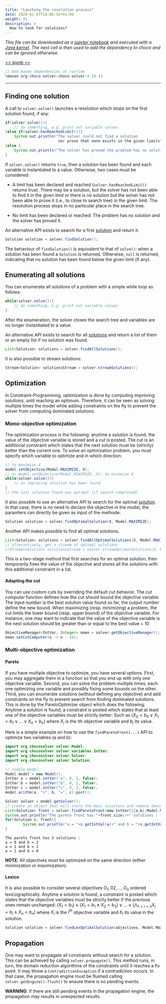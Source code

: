 ```yaml
---
title: "Lauching the resolution process"
date: 2020-01-07T16:06:55+01:00
weight: 31
description: >
  How to look for solutions?
---
```


_This file can be downloaded as a [jupyter notebook](https://jupyter.org/) and executed with a [Java kernel](https://github.com/SpencerPark/IJava). The next cell is then used to add the dependency to choco and can be ignored otherwise._ 

[>> ipynb <<](</notebooks/content/en/docs/Solving/Solving.ipynb>)


```Java
// Add maven dependencies at runtime 
%maven org.choco-solver:choco-solver:4.10.13
```

----


## Finding one solution

A call to `solver.solve()` launches a resolution which stops on the first solution found, if any:

```java
if(solver.solve()){
    // do something, e.g. print out variable values
}else if(solver.hasReachedLimit()){
    System.out.println("The solver could not find a solution
                        nor prove that none exists in the given limits");
}else {
    System.out.println("The solver has proved the problem has no solution");
}
```

If `solver.solve()` returns `true`, then a solution has been found and each variable is instantiated to a value.
Otherwise, two cases must be considered:


* A limit has been declared and reached (`solver.hasReachedLimit()` returns true).
There may be a solution, but the solver has not been able to find it in the given limit
or there is no solution but the solver has not been able to prove it (i.e., to close to search tree) in the given limit.
The resolution process stops in no particular place in the search tree.


* No limit has been declared or reached: The problem has no solution and the solver has proved it.

An alternative API exists to search for a first [solution](/docs/solving/solutions/) and return it.

```java
Solution solution = solver.findSolution();
```

The behaviour of `findSolution()` is equivalent to that of `solve()`: when a solution has been found a `Solution` is returned. Otherwise, `null` is returned, indicating that no solution has been found below the given limit (if any).



## Enumerating all solutions

You can enumerate all solutions of a problem with a simple while loop as follows:

```java
while(solver.solve()){
    // do something, e.g. print out variable values
}
```

After the enumeration, the solver closes the search tree and variables are no longer instantiated to a value.

An alternative API exists to search for all [solutions](/docs/solving/solutions/) and return a list of them or an empty list if no solution was found.

```java
List<Solution> solutions = solver.findAllSolutions();
```

It is also possible to stream solutions:

```java
Stream<Solution> solutionsStream = solver.streamSolutions();
```


## Optimization

In Constraint-Programming, optimization is done by computing improving solutions, until reaching an optimum.
Therefore, it can be seen as solving multiple times the model while adding constraints on the fly to prevent the solver from computing dominated solutions.

### Mono-objective optimization

The optimization process is the following: anytime a solution is found, the value of the objective variable is stored and a *cut* is posted.
The cut is an additional constraint which states that the next solution must be (strictly) better than the current one.
To solve an optimization problem, you must specify which variable to optimize and in which direction:

```java
// to maximize X
model.setObjective(Model.MAXIMIZE, X);
// or model.setObjective(Model.MINIMIZE, X); to minimize X
while(solver.solve()){
    // an improving solution has been found
}
// the last solution found was optimal (if search completed)
```

It also possible to use an alternative API to search for the optimal [solution](/docs/solving/solutions/).
In that case, there is no need to declare the objective in the model, the paramters can directly be given as input of the methode:

```java
Solution solution = solver.findOptimalSolution(X, Model.MAXIMIZE);
```

Another API makes possible to find all optimal solutions.

```java
List<Solution> solutions = solver.findAllOptimalSolutions(X, Model.MAXIMIZE);
// alterantively, get a stream of optimal solutions
//Stream<Solution> solutionsStream = solver.streamOptimalSolutions(X, Model.MAXIMIZE);
```
This is a two-stage method that first searches for an optimal solution, then temporarily fixes the value of the objective and stores all the solutions with this additional constraint in a list.


#### Adapting the cut

You can use custom cuts by overriding the default cut behavior.
The *cut computer* function defines how the cut should bound the objective variable.
The input *number* is the best solution value found so far, the output *number* define the new bound.
When maximizing (resp. minimizing) a problem, the cut limits the lower bound (resp. upper bound) of the objective variable.
For instance, one may want to indicate that the value of the objective variable is the next solution should be
greater than or equal to the best value + 10

```java
ObjectiveManager<IntVar, Integer> oman = solver.getObjectiveManager();
oman.setCutComputer(n -> n - 10);
```

### Multi-objective optimization

#### Pareto

If you have multiple objective to optimize, you have several options. First, you may aggregate them in a function so that you end up with only one objective variable. Second, you can solve the problem multiple times, each one optimizing one variable and possibly fixing some bounds on the other. Third, you can enumerate solutions (without defining any objective) and add constraints on the fly to prevent search from finding dominated solutions. This is done by the ParetoOptimizer object which does the following:
Anytime a solution is found, a constraint is posted which states that at least one of the objective variables must be strictly better:
Such as $(X_0 < b_0 \lor X_1 < b_1 \lor \ldots \lor X_n < b_n)$ where $X_i$ is the ith objective variable and $b_i$ its value.

Here is a simple example on how to use the `findParetoFront(...)` API to optimize two variables (a and b):



```Java
import org.chocosolver.solver.Model;
import org.chocosolver.solver.variables.IntVar;
import org.chocosolver.solver.Solver;
import org.chocosolver.solver.Solution;

// simple model
Model model = new Model();
IntVar a = model.intVar("a", 0, 2, false);
IntVar b = model.intVar("b", 0, 2, false);
IntVar c = model.intVar("c", 0, 2, false);
model.arithm(a, "+", b, "=", c).post();

Solver solver = model.getSolver();
// create an object that will store the best solutions and remove dominated ones
List<Solution> front = solver.findParetoFront(new IntVar[]{a,b},Model.MAXIMIZE); 
System.out.println("The pareto front has "+front.size()+" solutions : ");
for(Solution s: front){
        System.out.println("a = "+s.getIntVal(a)+" and b = "+s.getIntVal(b));
}
```

    The pareto front has 3 solutions : 
    a = 0 and b = 2
    a = 1 and b = 1
    a = 2 and b = 0


**NOTE**: All objectives must be optimized on the same direction (either minimization or maximization).


#### Lexico

It is also possible to consider several objectives $O_1, 02, ..., O_n$ ordered lexicographically.
Anytime a solution is found, a constraint is posted which states that the objective variables must be strictly better if the previous ones remain unchanged:
$(X_1 < b_1) \lor (X_1 = b_1 \land X_2 < b_2) \lor \ldots \lor( \bigwedge_{1 < i < n} X_i = b_i \land X_n < b_n)$
where $X_i$ is the $i^{th}$ objective variable and $b_i$ its value in the solution.

```java
Solution solution = solver.findLexOptimalSolution(objectives, Model.MAXIMIZE);
```


## Propagation

One may want to propagate all constraints without search for a solution.
This can be achieved by calling `solver.propagate()`.
This method runs, in turn, the domain reduction algorithms of the constraints until it reaches a fix point.
It may throw a `ContradictionException` if a contradiction occurs.
In that case, the propagation engine must be flushed calling `solver.getEngine().flush()`
to ensure there is no pending events.

**WARNING**: If there are still pending events in the propagation engine, the propagation may results in unexpected results.


```Java

```
